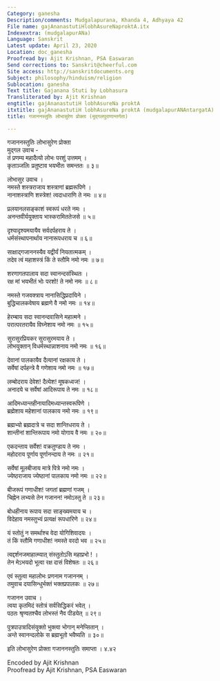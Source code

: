 ```yaml
---
Category: ganesha
Description/comments: Mudgalapurana, Khanda 4, Adhyaya 42
File name: gajAnanastutiHlobhAsureNaproktA.itx
Indexextra: (mudgalapurANa)
Language: Sanskrit
Latest update: April 23, 2020
Location: doc_ganesha
Proofread by: Ajit Krishnan, PSA Easwaran
Send corrections to: Sanskrit@cheerful.com
Site access: http://sanskritdocuments.org
Subject: philosophy/hinduism/religion
Sublocation: ganesha
Text title: Gajanana Stuti by Lobhasura
Transliterated by: Ajit Krishnan
engtitle: gajAnanastutiH lobhAsureNa proktA
itxtitle: gajAnanastutiH lobhAsureNa proktA (mudgalapurANAntargatA)
title: गजाननस्तुतिः लोभासुरेण प्रोक्ता (मुद्गलपुराणान्तर्गता)

---
```

  
 गजाननस्तुतिः लोभासुरेण प्रोक्ता   
मुद्गल उवाच -  
तं प्रणम्य महादैत्यो लोभः परशुं उत्तमम् ।  
कृताञ्जलिः प्रतुष्टाव भयभीतः समन्ततः ॥ ३॥  
  
लोभासुर उवाच ।  
नमस्ते शस्त्रराजाय शस्त्राणां ब्रह्मरूपिणे ।  
नानाशस्त्राणि शस्त्रेश! त्वदाधाराणि ते नमः ॥ ४॥  
  
प्रलयानलसङ्काशं स्वरूपं धरते नमः ।  
अनन्तवीर्ययुक्ताय भास्करामिततेजसे ॥ ५॥  
  
दृश्यादृश्यमयायैव सर्वदर्पहराय ते ।  
धर्मसंस्थापनार्थाय नानारूपधराय च ॥ ६॥  
  
साक्षाद्गजाननस्यैव यद्वीर्यं नियतात्मकम् ।  
तदेव त्वं महाशस्त्रं किं ते स्तौमि नमो नमः ॥ ७॥  
  
शरणागतपालाय सदा स्वानन्दसंस्थितः ।  
रक्ष मां भयभीतं भोः परशो! ते नमो नमः ॥ ८॥  
  
नमस्ते गजवक्त्राय नानासिद्धिप्रदायिने ।  
बुद्धिचालकवेषाय ब्रह्मणे वै नमो नमः ॥ १४॥  
  
हेरम्बाय सदा स्वानन्दवासिने महात्मने ।  
परात्परतरायैव विघ्नेशाय नमो नमः ॥ १५॥  
  
सुरासुरप्रियकर सुरासुरमयाय ते ।  
लोभयुक्तान् विधर्मस्थान्नाशनाय नमो नमः ॥ १६॥  
  
देवानां पालकायैव दैत्यानां रक्षकाय ते ।  
सर्वेषां दर्पहन्त्रे वै गणेशाय नमो नमः ॥ १७॥  
  
लम्बोदराय देवेश! दैत्येश! मूषकध्वज! ।  
अनादये च सर्वेषां आदिरूपाय ते नमः ॥ १८॥  
  
आदिमध्यान्तहीनायादिमध्यान्तस्वरूपिणे ।  
ब्रह्मेशाय महेशानां पालकाय नमो नमः ॥ १९॥  
  
ब्रह्मभ्यो ब्रह्मदात्रे च सदा शान्तिधराय ते ।  
शान्तीनां शान्तिरूपाय नमो योगाय वै नमः ॥ २०॥  
  
एकदन्ताय सर्वेश! वक्रतुण्डाय ते नमः ।  
महोदराय पूर्णाय पूर्णानन्दाय ते नमः ॥ २१॥  
  
सर्वेषां मूलबीजाय मात्रे पित्रे नमो नमः ।  
ज्येष्ठराजाय ज्येष्ठानां पालकाय नमो नमः ॥ २२॥  
  
बीजरूपं गणाधीश! जगतां ब्रह्मणां गजम् ।  
चिह्नेन लभ्यसे तेन गजानन! नमोऽस्तु ते ॥ २३॥  
  
बोधहीनाय रूपाय सदा साङ्ख्यमयाय च ।  
विदेहाय नमस्तुभ्यं प्रत्यक्षं रूपधारिणे ॥ २४॥  
  
यं स्तोतुं न समर्थाश्च वेदा योगिशिवादयः ।  
तं किं स्तौमि गणाधीश! नमस्ते वरदो भव ॥ २५॥  
  
त्वद्दर्शनजमाहात्म्यात् संस्तुतोऽसि महाप्रभो ! ।  
तेन मेऽभयदो भूत्वा रक्ष दासं विशेषतः ॥ २६॥  
  
एवं स्तुत्वा महालोभः प्रणनाम गजाननम् ।  
तमुवाच दयासिन्धुर्भक्तं भक्तप्रपालकः ॥ २७॥  
  
गजानन उवाच ।  
त्वया कृतमिदं स्तोत्रं सर्वसिद्धिकरं भवेत् ।  
पठतः श्रृण्वतश्चैव लोभस्तं नैव पीडयेत् ॥ २९॥  
  
पुत्रपाउत्रादिसंयुक्तो भुक्त्वा भोगान् मनेप्सितान् ।  
अन्ते स्वानन्दलोके स ब्रह्मभूतो भवैष्यति ॥ ३०॥  
  
इति लोभासुरेण प्रोक्ता गजाननस्तुतिः समाप्ता । ४.४२  
  
  
Encoded by Ajit Krishnan  
Proofread by Ajit Krishnan, PSA Easwaran  
  
